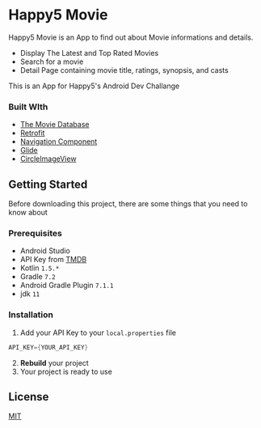 # Happy5 Movie
Happy5 Movie is an App to find out about Movie informations and details.

- Display The Latest and Top Rated Movies
- Search for a movie
- Detail Page containing movie title, ratings, synopsis, and casts

This is an App for Happy5's Android Dev Challange

### Built WIth
* [The Movie Database](https://www.themoviedb.org/)
* [Retrofit](https://square.github.io/retrofit/)
* [Navigation Component](https://developer.android.com/guide/navigation/navigation-getting-started)
* [Glide](https://github.com/bumptech/glide)
* [CircleImageView](https://github.com/hdodenhof/CircleImageView)



## Getting Started
Before downloading this project, there are some things that you need to know about

### Prerequisites
- Android Studio
- API Key from [TMDB](https://developer.themoviedb.org/docs)
- Kotlin `1.5.*`
- Gradle `7.2`
- Android Gradle Plugin `7.1.1`
- jdk `11`


### Installation
1. Add your API Key to your `local.properties` file
```gradle
API_KEY={YOUR_API_KEY}
```

2. **Rebuild** your project
3. Your project is ready to use



## License

[MIT](https://choosealicense.com/licenses/mit/)

